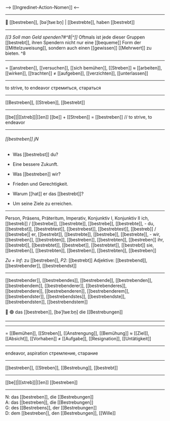 --> [[Ingredinet-Action-Nomen]] <--

---
💪 [[bestreben]], [bəˈʃtʁeːbn̩] | [[bestrebte]], haben [[bestrebt]]

---
*[[3 Soll man Geld spenden?#^8|^]]* Oftmals ist jede dieser Gruppen [[bestrebt]], ihren Spendern nicht nur eine [[bequeme]] Form der [[Mittelzuweisung]], sondern auch einen [[gewissen]] [[Mehrwert]] zu bieten. ^8


---
= [[anstreben]], [[versuchen]], [[sich bemühen]], [[Streben]]
≈ [[arbeiten]], [[wirken]], [[trachten]]
≠ [[aufgeben]], [[verzichten]], [[unterlassen]]

---
to strive, to endeavor
стремиться, стараться

---
[[Bestreben]], [[Streben]], [[bestrebt]]

---
[[be]]|[[streb]]|[[en]]
[[be]] + [[Streben]] = [[bestreben]] // to strive, to endeavor


---
###### [[bestreben]] jN
- Was [[bestrebst]] du?
- Eine bessere Zukunft.

- Was [[bestreben]] wir?
- Frieden und Gerechtigkeit.

- Warum [[hat]] er das [[bestrebt]]?
- Um seine Ziele zu erreichen.

---
Person, Präsens, Präteritum, Imperativ, Konjunktiv I,  Konjunktiv II 
ich, [[bestreb]] / [[bestrebe]], [[bestrebte]], [[bestrebe]], [[bestrebte]], -
du, [[bestrebst]], [[bestrebtest]], [[bestrebest]], [[bestrebtest]], [[bestreb]] / [[bestrebe]]
er, [[bestrebt]], [[bestrebte]], [[bestrebe]], [[bestrebte]], -
wir, [[bestreben]], [[bestrebten]], [[bestreben]], [[bestrebten]], [[bestreben]]
ihr, [[bestrebt]], [[bestrebtet]], [[bestrebet]], [[bestrebtet]], [[bestrebt]]
sie, [[bestreben]], [[bestrebten]], [[bestreben]], [[bestrebten]], [[bestreben]]

*Zu + Inf*: zu [[bestreben]], *P2*: [[bestrebt]]
Adjektive: [[bestrebend]], [[bestrebender]], [[bestrebendst]]

---
[[bestrebender]], [[bestrebendes]], [[bestrebende]], [[bestrebenden]], [[bestrebendem]], [[bestrebenderer]], [[bestrebenderes]], [[bestrebendere]], [[bestrebenderen]], [[bestrebenderem]], [[bestrebendster]], [[bestrebendstes]], [[bestrebendste]], [[bestrebendsten]], [[bestrebendstem]]

💪 🟢 das [[bestreben]], [bəˈʃtʁeːbn̩]
die [[Bestrebungen]]

---

---
= [[Bemühen]], [[Streben]], [[Anstrengung]], [[Bemühung]]
≈ [[Ziel]], [[Absicht]], [[Vorhaben]]
≠ [[Aufgabe]], [[Resignation]], [[Untätigkeit]]

---
endeavor, aspiration
стремление, старание

---
[[bestreben]], [[Streben]], [[Bestrebung]], [[bestrebt]]

---
[[be]]|[[streb]]|[[en]]
[[bestreben]]


---
N: das [[bestreben]], die [[Bestrebungen]]  
A: das [[bestreben]], die [[Bestrebungen]]  
G: des [[Bestrebens]], der [[Bestrebungen]]  
D: dem [[bestreben]], den [[Bestrebungen]], [[Wille]]